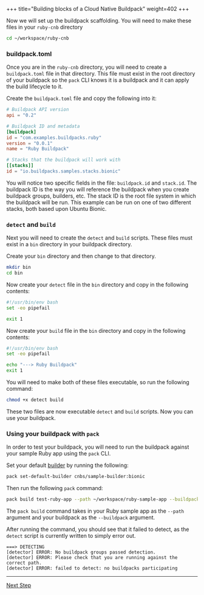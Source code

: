 
+++
title="Building blocks of a Cloud Native Buildpack"
weight=402
+++

Now we will set up the buildpack scaffolding. You will need to make these files in your `ruby-cnb` directory

```bash
cd ~/workspace/ruby-cnb
```

### buildpack.toml
Once you are in the `ruby-cnb` directory, you will need to create a `buildpack.toml` file in that directory. This file must exist in the root directory of your buildpack so the `pack` CLI knows it is a buildpack and it can apply the build lifecycle to it.

Create the `buildpack.toml` file and copy the following into it:

```toml
# Buildpack API version
api = "0.2"

# Buildpack ID and metadata
[buildpack]
id = "com.examples.buildpacks.ruby"
version = "0.0.1"
name = "Ruby Buildpack"

# Stacks that the buildpack will work with
[[stacks]]
id = "io.buildpacks.samples.stacks.bionic"
```

You will notice two specific fields in the file: `buildpack.id` and `stack.id`. The buildpack ID is the way you will reference the buildpack when you create buildpack groups, builders, etc. The stack ID is the root file system in which the buildpack will be run. This example can be run on one of two different stacks, both based upon Ubuntu Bionic.

### `detect` and `build`

Next you will need to create the `detect` and `build` scripts. These files must exist in a `bin` directory in your buildpack directory.

Create your `bin` directory and then change to that directory.

```bash
mkdir bin
cd bin
```

Now create your `detect` file in the `bin` directory and copy in the following contents:

```bash
#!/usr/bin/env bash
set -eo pipefail

exit 1
```

Now create your `build` file in the `bin` directory and copy in the following contents:

```bash
#!/usr/bin/env bash
set -eo pipefail

echo "---> Ruby Buildpack"
exit 1
```

You will need to make both of these files executable, so run the following command:

```bash
chmod +x detect build
```

These two files are now executable `detect` and `build` scripts. Now you can use your buildpack.

### Using your buildpack with `pack`

In order to test your buildpack, you will need to run the buildpack against your sample Ruby app using the `pack` CLI.

Set your default [builder][builder] by running the following:

```bash
pack set-default-builder cnbs/sample-builder:bionic
```

Then run the following `pack` command:

```bash
pack build test-ruby-app --path ~/workspace/ruby-sample-app --buildpack ~/workspace/ruby-cnb
```

The `pack build` command takes in your Ruby sample app as the `--path` argument and your buildpack as the `--buildpack` argument.

After running the command, you should see that it failed to detect, as the `detect` script is currently written to simply error out.

```
===> DETECTING
[detector] ERROR: No buildpack groups passed detection.
[detector] ERROR: Please check that you are running against the correct path.
[detector] ERROR: failed to detect: no buildpacks participating
```

---

<a href="/docs/buildpack-author-guide/create-buildpack/detection" class="button bg-pink">Next Step</a>

[builder]: /docs/concepts/components/builder
